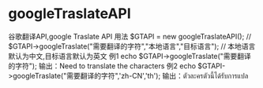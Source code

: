 # googleTraslateAPI
谷歌翻译API,google Traslate API
用法
$GTAPI = new googleTraslateAPI();
// $GTAPI->googleTraslate("需要翻译的字符","本地语言","目标语言");
// 本地语言默认为中文,目标语言默认为英文
例1
echo $GTAPI->googleTraslate("需要翻译的字符");
输出：Need to translate the characters
例2
echo $GTAPI->googleTraslate("需要翻译的字符",'zh-CN','th');
输出：ตัวละครตัวนี้ได้รับการแปล
